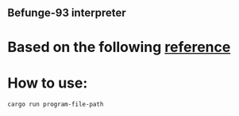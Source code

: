 ## Befunge-93 interpreter

# Based on the following [reference](https://github.com/catseye/Befunge-93)

# How to use:

`cargo run program-file-path`
